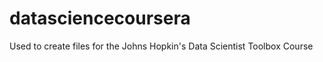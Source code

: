 datasciencecoursera
===================

Used to create files for the Johns Hopkin's Data Scientist Toolbox Course
